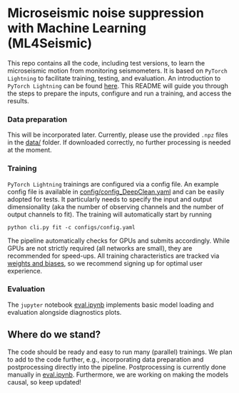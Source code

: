 # Microseismic noise suppression with Machine Learning (ML4Seismic)

This repo contains all the code, including test versions, to learn the microseismic motion from monitoring seismometers. It is based on `PyTorch Lightning` to facilitate training, testing, and evaluation. An introduction to `PyTorch Lightning` can be found [here](https://lightning.ai/docs/pytorch/stable/starter/introduction.html). This README will guide you through the steps to prepare the inputs, configure and run a training, and access the results.

### Data preparation
This will be incorporated later. Currently, please use the provided `.npz` files in the [data/](data) folder. If downloaded correctly, no further processing is needed at the moment.

### Training
`PyTorch Lightning` trainings are configured via a config file. An example config file is available in [config/config_DeepClean.yaml](config/config_DeepClean.yaml) and can be easily adopted for tests. It particularly needs to specify the input and output dimensionality (aka the number of observing channels and the number of output channels to fit). The training will automatically start by running
```
python cli.py fit -c configs/config.yaml
```
The pipeline automatically checks for GPUs and submits accordingly. While GPUs are not strictly required (all networks are small), they are recommended for speed-ups. All training characteristics are tracked via [weights and biases](https://wandb.ai/), so we recommend signing up for optimal user experience.

### Evaluation
The `jupyter` notebook [eval.ipynb](eval.ipynb) implements basic model loading and evaluation alongside diagnostics plots.

## Where do we stand?
The code should be ready and easy to run many (parallel) trainings. We plan to add to the code further, e.g., incorporating data preparation and postprocessing directly into the pipeline. Postprocessing is currently done manually in [eval.ipynb](eval.ipynb). Furthermore, we are working on making the models causal, so keep updated! 
